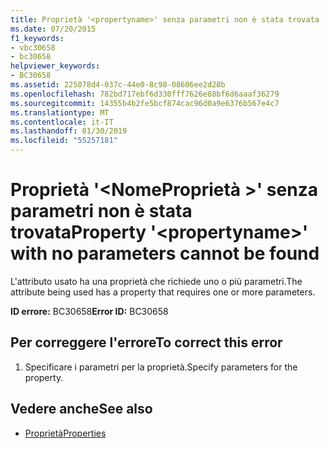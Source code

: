 ```yaml
---
title: Proprietà '<propertyname>' senza parametri non è stata trovata
ms.date: 07/20/2015
f1_keywords:
- vbc30658
- bc30658
helpviewer_keywords:
- BC30658
ms.assetid: 225078d4-037c-44e0-8c98-08606ee2d28b
ms.openlocfilehash: 782bd717ebf6d330fff7626e88bf6d6aaaf36279
ms.sourcegitcommit: 14355b4b2fe5bcf874cac96d0a9e6376b567e4c7
ms.translationtype: MT
ms.contentlocale: it-IT
ms.lasthandoff: 01/30/2019
ms.locfileid: "55257181"
---
```

# <a name="property-propertyname-with-no-parameters-cannot-be-found"></a><span data-ttu-id="9ba6c-102">Proprietà '\<NomeProprietà >' senza parametri non è stata trovata</span><span class="sxs-lookup"><span data-stu-id="9ba6c-102">Property '\<propertyname>' with no parameters cannot be found</span></span>
<span data-ttu-id="9ba6c-103">L'attributo usato ha una proprietà che richiede uno o più parametri.</span><span class="sxs-lookup"><span data-stu-id="9ba6c-103">The attribute being used has a property that requires one or more parameters.</span></span>  
  
 <span data-ttu-id="9ba6c-104">**ID errore:** BC30658</span><span class="sxs-lookup"><span data-stu-id="9ba6c-104">**Error ID:** BC30658</span></span>  
  
## <a name="to-correct-this-error"></a><span data-ttu-id="9ba6c-105">Per correggere l'errore</span><span class="sxs-lookup"><span data-stu-id="9ba6c-105">To correct this error</span></span>  
  
1.  <span data-ttu-id="9ba6c-106">Specificare i parametri per la proprietà.</span><span class="sxs-lookup"><span data-stu-id="9ba6c-106">Specify parameters for the property.</span></span>  
  
## <a name="see-also"></a><span data-ttu-id="9ba6c-107">Vedere anche</span><span class="sxs-lookup"><span data-stu-id="9ba6c-107">See also</span></span>
- [<span data-ttu-id="9ba6c-108">Proprietà</span><span class="sxs-lookup"><span data-stu-id="9ba6c-108">Properties</span></span>](../../visual-basic/language-reference/properties.md)
